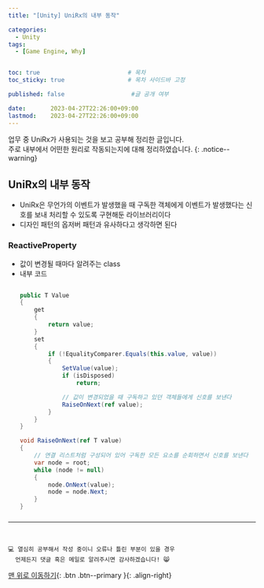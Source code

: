 ```yaml
---
title: "[Unity] UniRx의 내부 동작"

categories:
  - Unity
tags:
  - [Game Engine, Why]


toc: true                         # 목차
toc_sticky: true                  # 목차 사이드바 고정

published: false                   #글 공개 여부

date:       2023-04-27T22:26:00+09:00
lastmod:    2023-04-27T22:26:00+09:00
---
```


<!-- description : 25자에서 160자 사이 -->
업무 중 UniRx가 사용되는 것을 보고 공부해 정리한 글입니다. <br>
주로 내부에서 어떤한 원리로 작동되는지에 대해 정리하였습니다.
{: .notice--warning}

## UniRx의 내부 동작

- UniRx은 무언가의 이벤트가 발생했을 때 구독한 객체에게 이벤트가 발생했다는 신호를 보내 처리할 수 있도록 구현해둔 라이브러리이다
- 디자인 패턴의 옵저버 패턴과 유사하다고 생각하면 된다

### ReactiveProperty

- 값이 변경될 때마다 알려주는 class
- 내부 코드
    ```c#

    public T Value
    {
        get
        {
            return value;
        }
        set
        {
            if (!EqualityComparer.Equals(this.value, value))
            {
                SetValue(value);
                if (isDisposed)
                    return;

                // 값이 변경되었을 때 구독하고 있던 객체들에게 신호를 보낸다
                RaiseOnNext(ref value);
            }
        }
    }

    void RaiseOnNext(ref T value)
    {
        // 연결 리스트처럼 구성되어 있어 구독한 모든 요소를 순회하면서 신호를 보낸다
        var node = root;
        while (node != null)
        {
            node.OnNext(value);
            node = node.Next;
        }
    }

    ```

### 

***
<br>

    💻 열심히 공부해서 작성 중이니 오류나 틀린 부분이 있을 경우 
      언제든지 댓글 혹은 메일로 알려주시면 감사하겠습니다! 😸


[맨 위로 이동하기](#){: .btn .btn--primary }{: .align-right}